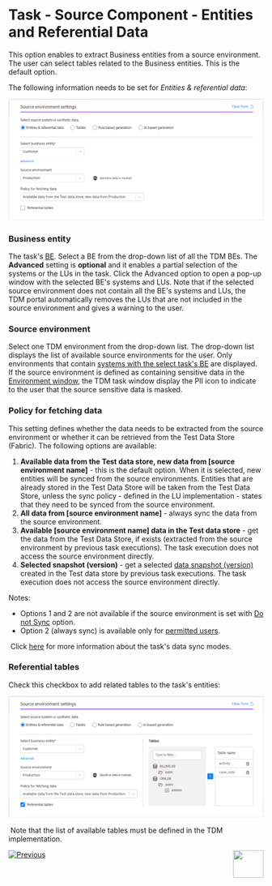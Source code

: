 # Task - Source Component - Entities and Referential Data

This option enables to extract Business entities from a source environment. The user can select tables related to the Business entities. This is the default option.

The following information needs to be set for *Entities & referential data*:

![source-entities](images/task_source_settings_entities.png)

### Business entity

The task's [BE](04_tdm_gui_business_entity_window.md). Select a BE from the drop-down list of all the TDM BEs. The **Advanced** setting is **optional** and it enables a partial selection of the systems or the LUs in the task. Click the Advanced option to open a pop-up window with the selected BE's systems and LUs. Note that if the selected source environment does not contain all the BE's systems and LUs, the TDM portal automatically removes the LUs that are not included in the source environment and gives a warning to the user.  

### Source environment

Select one TDM environment from the drop-down list. The drop-down list displays the list of available source environments for the user. Only environments that contain [systems with the select task's BE](11_environment_products_tab.md) are displayed. If the source environment is defined as containing sensitive data in the [Environment window](08_environment_window_general_information.md#mask-sensitive-data), the TDM task window display the PII icon to indicate to the user that the source sensitive data is masked. 

### Policy for fetching data

This setting defines whether the data needs to be extracted from the source environment or whether it can be retrieved from the Test Data Store (Fabric). The following options are available:

1. **Available data from the Test data store, new data from [source environment name]** - this is the default option. When it is selected, new entities will be synced from the source environments. Entities that are already stored in the Test Data Store will be taken from the Test Data Store, unless the sync policy - defined in the LU implementation - states that they need to be synced from the source environment.
2. **All data from [source environment name]** - always sync the data from the source environment. 
3. **Available [source environment name] data in the Test data store** - get the data from the Test Data Store, if exists (extracted from the source environment by previous task executions). The task execution does not access the source environment directly.  
4. **Selected snapshot (version)** - get a selected [data snapshot (version)](15_data_flux_task.md) created in the Test data store  by previous task executions. The task execution does not access the source environment directly.  

  Notes:

  - Options 1 and 2 are not available if the source environment is set with [Do not Sync](08_environment_window_general_information.md#do-not-sync) option.
  - Option 2 (always sync) is available only for [permitted users](10_environment_roles_tab.md#refresh-all-data-from-source).

​		Click [here](/articles/TDM/tdm_architecture/04_task_execution_overridden_parameters.md#overriding-the-sync-mode-on-the-task-execution) for more information about the task's data sync modes. 

### Referential tables

Check this checkbox to add related tables to the task's entities:

![task related tables](images/task_source_entities_and_tables.png)



​	Note that the list of available tables must be defined in the TDM implementation.



 [![Previous](/articles/images/Previous.png)](14_task_overview.md)[<img align="right" width="60" height="54" src="/articles/images/Next.png">](15_data_flux_task.md)

